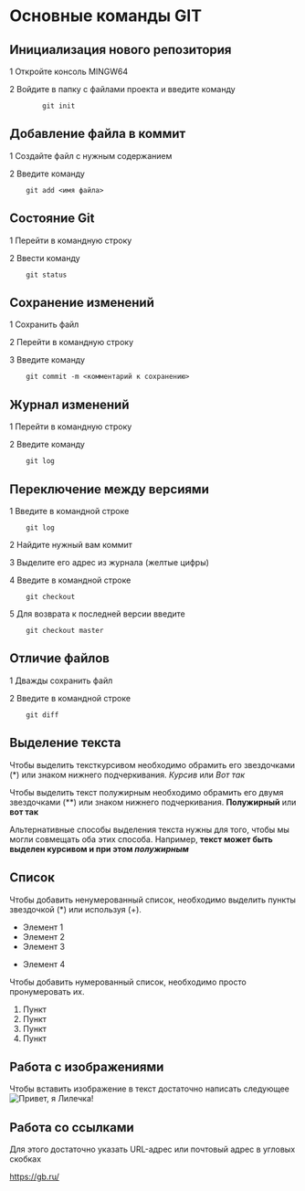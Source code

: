 # Основные команды GIT

## Инициализация нового репозитория
1 Откройте консоль MINGW64

2 Войдите в папку с файлами проекта и введите команду

            git init
## Добавление файла в коммит
1 Создайте файл с нужным содержанием

2   Введите команду 

        git add <имя файла>

## Состояние Git
1 Перейти в командную строку

2 Ввести команду 

        git status

## Сохранение изменений
1 Сохранить файл 

2 Перейти в командную строку

3 Введите команду

        git commit -m <комментарий к сохранению>

## Журнал изменений
1 Перейти в командную строку

2 Введите команду

        git log

## Переключение между версиями
1 Введите в командной строке 

        git log 

2 Найдите нужный вам коммит

3 Выделите его адрес из журнала (желтые цифры)

4 Введите в командной строке

        git checkout 

5 Для возврата к последней версии введите 

        git checkout master 

## Отличие файлов 
1 Дважды сохранить файл

2 Введите в командной строке

        git diff


## Выделение текста
Чтобы выделить тексткурсивом необходимо обрамить его звездочками (*) или знаком нижнего подчеркивания. 
 *Курсив* или _Вот так_

Чтобы выделить текст полужирным необходимо обрамить его двумя звездочками (**) или знаком нижнего подчеркивания.
 **Полужирный** или __вот так__

 Альтернативные способы выделения текста нужны для того, чтобы мы могли совмещать оба этих способа. Например, __текст может быть выделен курсивом и при этом *полужирным*__

## Список

Чтобы добавить ненумерованный список, необходимо выделить пункты звездочкой (*) или используя (+).
* Элемент 1
* Элемент 2
* Элемент 3
+ Элемент 4

Чтобы добавить нумерованный список, необходимо просто пронумеровать их.
1. Пункт
2. Пункт
3. Пункт
4. Пункт


## Работа с изображениями
Чтобы вставить изображение в текст достаточно написать следующее
![Привет, я Лилечка!](Lilyochka.jpg)


## Работа со ссылками

Для этого достаточно указать URL-адрес или почтовый адрес в угловых скобках

<https://gb.ru/> 
